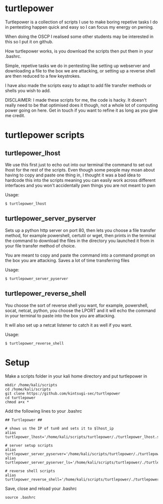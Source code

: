 # turtlepower
Turtlepower is a collection of scripts I use to make boring repetive tasks I do in pentesting happen quick and easy so I can focus my energy on pwning.

When doing the OSCP I realised some other students may be interested in this so I put it on github.

How turtlepower works, is you download the scripts then put them in your .bashrc.

Simple, repetive tasks we do in pentesting like setting up webserver and downloading a file to the box we are attacking, or setting up a reverse shell are then reduced to a few keystrokes.

I have also made the scripts easy to adapt to add file transfer methods or shells you wish to add.

DISCLAIMER:
I made these scripts for me, the code is hacky. It doesn't really need to be that optimised does it though, not a whole lot of computing power going on here.
Get in touch if you want to refine it as long as you give me credit.

# turtlepower scripts

## turtlepower_lhost
We use this first just to echo out into our terminal the command to set out lhost for the rest of the scripts. Even though some people may moan about having to copy and paste one thing in, I thought it was a bad idea to hardcode this into the scripts meaning you can easily work across different interfaces and you won't accidentally pwn things you are not meant to pwn

Usage: 
```
$ turtlepower_lhost
```
## turtlepower_server_pyserver
Sets up a python http server on port 80, then lets you choose a file transfer method, for example powershell, certutil or wget, then prints in the terminal the command to download the files in the directory you launched it from in your file transfer method of choice. 

You are meant to copy and paste the command into a command prompt on the box you are attacking. Saves a lot of time transferring files

Usage:
```
$ turtlepower_server_pyserver
```
## turtlepower_reverse_shell
You choose the sort of reverse shell you want, for example, powershell, socat, netcat, python, you choose the LPORT and it will echo the command in your terminal to paste into the box you are attacking. 

It will also set up a netcat listener to catch it as well if you want.

Usage:
```
$ turtlepower_reverse_shell
```

# Setup
Make a scripts folder in your kali home directory and put turtlepower in

```
mkdir /home/kali/scripts
cd /home/kali/scripts
git clone https://github.com/kintsugi-sec/turtlepower
cd turtlepower
chmod a+x *
```


Add the following lines to your .bashrc
```
## Turtlepower ## 

# shows us the IP of tun0 and sets it to $lhost_ip
alias turtlepower_lhost='/home/kali/scripts/turtlepower/./turtlepower_lhost.sh'

# server setup scripts
alias turtlepower_server_pyserver='/home/kali/scripts/turtlepower/./turtlepower_pyserver.sh'
alias turtlepower_server_pyserver_ls='/home/kali/scripts/turtlepower/./turtlepower_pyserver_ls.sh'

# reverse shell scripts
alias turtlepower_reverse_shell='/home/kali/scripts/turtlepower/./turtlepower_reverse_shell.sh'
```

Save, close and reload your .bashrc

```
source .bashrc
```
